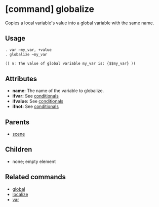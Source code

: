 
# [command] globalize

Copies a local variable's value into a global variable with the same name.

## Usage

```xml
. var ~my_var, +value
. globalize ~my_var

(( n: The value of global variable my_var is: {$$my_var} ))
```

## Attributes

 * **name:** The name of the variable to globalize.
 * **ifvar:** See [conditionals](conditionals.md)
 * **ifvalue:** See [conditionals](conditionals.md)
 * **ifnot:** See [conditionals](conditionals.md)

## Parents

 * [scene](scene.md)

## Children

 * none; empty element

## Related commands

 * [global](global.md)
 * [localize](localize.md)
 * [var](var.md)
